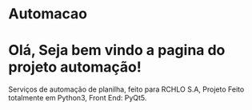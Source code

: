 # Automacao
<h1>Olá, Seja bem vindo a pagina do projeto automação!</h1>
Serviços de automação de planilha, feito para RCHLO S.A,
Projeto Feito totalmente em Python3,
Front End: PyQt5.
